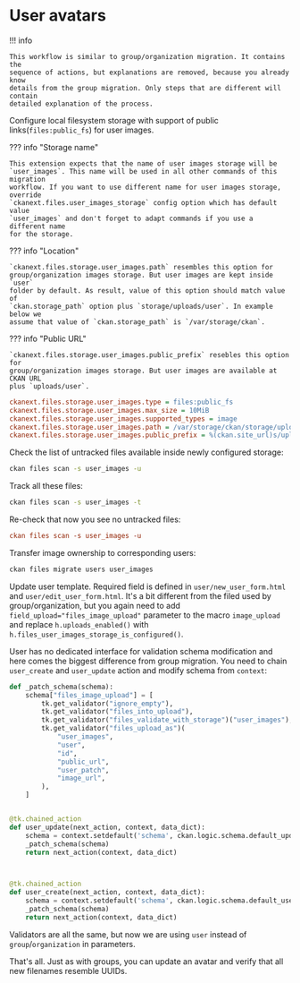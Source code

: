 # User avatars

!!! info

    This workflow is similar to group/organization migration. It contains the
    sequence of actions, but explanations are removed, because you already know
    details from the group migration. Only steps that are different will contain
    detailed explanation of the process.


Configure local filesystem storage with support of public
links(`files:public_fs`) for user images.

??? info "Storage name"

    This extension expects that the name of user images storage will be
    `user_images`. This name will be used in all other commands of this migration
    workflow. If you want to use different name for user images storage, override
    `ckanext.files.user_images_storage` config option which has default value
    `user_images` and don't forget to adapt commands if you use a different name
    for the storage.

??? info "Location"

    `ckanext.files.storage.user_images.path` resembles this option for
    group/organization images storage. But user images are kept inside `user`
    folder by default. As result, value of this option should match value of
    `ckan.storage_path` option plus `storage/uploads/user`. In example below we
    assume that value of `ckan.storage_path` is `/var/storage/ckan`.

??? info "Public URL"

    `ckanext.files.storage.user_images.public_prefix` resebles this option for
    group/organization images storage. But user images are available at CKAN URL
    plus `uploads/user`.

```ini
ckanext.files.storage.user_images.type = files:public_fs
ckanext.files.storage.user_images.max_size = 10MiB
ckanext.files.storage.user_images.supported_types = image
ckanext.files.storage.user_images.path = /var/storage/ckan/storage/uploads/user
ckanext.files.storage.user_images.public_prefix = %(ckan.site_url)s/uploads/user
```

Check the list of untracked files available inside newly configured storage:

```sh
ckan files scan -s user_images -u
```

Track all these files:

```sh
ckan files scan -s user_images -t
```

Re-check that now you see no untracked files:

```ini
ckan files scan -s user_images -u
```

Transfer image ownership to corresponding users:

```sh
ckan files migrate users user_images
```

Update user template. Required field is defined in `user/new_user_form.html`
and `user/edit_user_form.html`. It's a bit different from the filed used by
group/organization, but you again need to add
`field_upload="files_image_upload"` parameter to the macro `image_upload` and
replace `h.uploads_enabled()` with `h.files_user_images_storage_is_configured()`.

User has no dedicated interface for validation schema modification and here
comes the biggest difference from group migration. You need to chain
`user_create` and `user_update` action and modify schema from `context`:


```python
def _patch_schema(schema):
    schema["files_image_upload"] = [
        tk.get_validator("ignore_empty"),
        tk.get_validator("files_into_upload"),
        tk.get_validator("files_validate_with_storage")("user_images"),
        tk.get_validator("files_upload_as")(
            "user_images",
            "user",
            "id",
            "public_url",
            "user_patch",
            "image_url",
        ),
    ]


@tk.chained_action
def user_update(next_action, context, data_dict):
    schema = context.setdefault('schema', ckan.logic.schema.default_update_user_schema())
    _patch_schema(schema)
    return next_action(context, data_dict)



@tk.chained_action
def user_create(next_action, context, data_dict):
    schema = context.setdefault('schema', ckan.logic.schema.default_user_schema())
    _patch_schema(schema)
    return next_action(context, data_dict)
```

Validators are all the same, but now we are using `user` instead of
`group`/`organization` in parameters.


That's all. Just as with groups, you can update an avatar and verify that all
new filenames resemble UUIDs.
